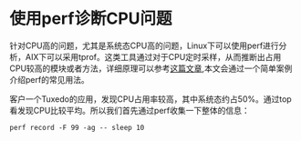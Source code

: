 # 使用perf诊断CPU问题

针对CPU高的问题，尤其是系统态CPU高的问题，Linux下可以使用perf进行分析，AIX下可以采用tprof。这类工具通过对于CPU定时采样，从而推断出占用CPU较高的模块或者方法，详细原理可以参考[这篇文章](https://www.ibm.com/developerworks/cn/linux/l-cn-perf1/index.html),本文会通过一个简单案例介绍perf的常见用法。

客户一个Tuxedo的应用，发现CPU占用率较高，其中系统态约占50%。通过top看发现CPU比较平均。所以我们首先通过perf收集一下整体的信息：

```
perf record -F 99 -ag -- sleep 10
```

